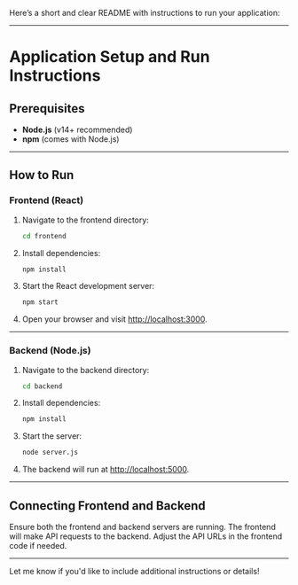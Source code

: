 Here’s a short and clear README with instructions to run your application:

---

# Application Setup and Run Instructions

## Prerequisites
- **Node.js** (v14+ recommended)
- **npm** (comes with Node.js)

---

## How to Run

### Frontend (React)
1. Navigate to the frontend directory:
   ```bash
   cd frontend
   ```
2. Install dependencies:
   ```bash
   npm install
   ```
3. Start the React development server:
   ```bash
   npm start
   ```
4. Open your browser and visit [http://localhost:3000](http://localhost:3000).

---

### Backend (Node.js)
1. Navigate to the backend directory:
   ```bash
   cd backend
   ```
2. Install dependencies:
   ```bash
   npm install
   ```
3. Start the server:
   ```bash
   node server.js
   ```
4. The backend will run at [http://localhost:5000](http://localhost:5000).

---

## Connecting Frontend and Backend
Ensure both the frontend and backend servers are running. The frontend will make API requests to the backend. Adjust the API URLs in the frontend code if needed.

--- 

Let me know if you'd like to include additional instructions or details!
